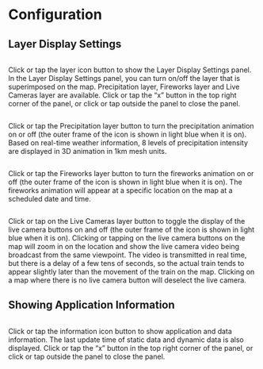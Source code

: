 # Configuration

## Layer Display Settings

<img :src="$withBase('/images/layer-panel.jpg')" style="width: 490px;"> <img :src="$withBase('/images/layer-icon.jpg')" style="width: 49px; vertical-align: top">

Click or tap the layer icon button to show the Layer Display Settings panel. In the Layer Display Settings panel, you can turn on/off the layer that is superimposed on the map. Precipitation layer, Fireworks layer and Live Cameras layer are available. Click or tap the “x” button in the top right corner of the panel, or click or tap outside the panel to close the panel.

<img :src="$withBase('/images/weather.jpg')" style="width: 580px;">

Click or tap the Precipitation layer button to turn the precipitation animation on or off (the outer frame of the icon is shown in light blue when it is on). Based on real-time weather information, 8 levels of precipitation intensity are displayed in 3D animation in 1km mesh units.

<img :src="$withBase('/images/fireworks.jpg')" style="width: 580px;">

Click or tap the Fireworks layer button to turn the fireworks animation on or off (the outer frame of the icon is shown in light blue when it is on). The fireworks animation will appear at a specific location on the map at a scheduled date and time.

<img :src="$withBase('/images/livecam.jpg')" style="width: 580px;">

Click or tap on the Live Cameras layer button to toggle the display of the live camera buttons on and off (the outer frame of the icon is shown in light blue when it is on). Clicking or tapping on the live camera buttons on the map will zoom in on the location and show the live camera video being broadcast from the same viewpoint. The video is transmitted in real time, but there is a delay of a few tens of seconds, so the actual train tends to appear slightly later than the movement of the train on the map. Clicking on a map where there is no live camera button will deselect the live camera.

## Showing Application Information

<img :src="$withBase('/images/about-panel.jpg')" style="width: 490px;"> <img :src="$withBase('/images/info-icon.jpg')" style="width: 49px; vertical-align: top">

Click or tap the information icon button to show application and data information. The last update time of static data and dynamic data is also displayed. Click or tap the “x” button in the top right corner of the panel, or click or tap outside the panel to close the panel.

